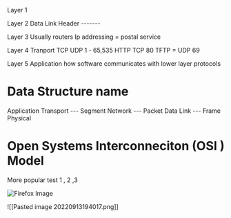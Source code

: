 
Layer 1 

Layer 2 Data Link
Header -------

Layer 3 
Usually routers
Ip addressing = postal service

Layer 4 Tranport 
TCP
UDP
1 - 65,535
HTTP TCP 80
TFTP = UDP 69

Layer 5 Application 
how software communicates with lower layer protocols

# Data Structure name

Application
Transport --- Segment
Network --- Packet
Data Link --- Frame
Physical 

# Open Systems Interconneciton (OSI ) Model
More popular test 1 , 2 ,3 

![Firefox Image](../../../images/Pasted%20image%20221203123146png)

![[Pasted image 20220913194017.png]]







